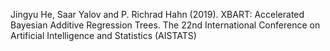 Jingyu He, Saar Yalov and P. Richrad Hahn (2019). XBART: Accelerated Bayesian Additive Regression Trees. The 22nd International Conference on Artificial Intelligence and Statistics (AISTATS)
